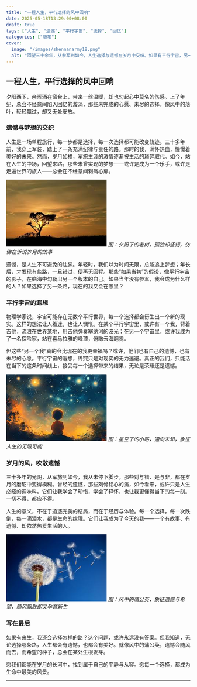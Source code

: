 ```yaml
---
title: "一程人生，平行选择的风中回响"
date: 2025-05-18T13:29:00+08:00
draft: true
tags: ["人生", "遗憾", "平行宇宙", "选择", "回忆"]
categories: ["随笔"]
cover:
  image: "/images/shennanarmy18.png"
  alt: "回望三十余年，从参军到如今，人生选择与遗憾在岁月中交织。如果有平行宇宙，另一个我又会如何？"
---
```


## 一程人生，平行选择的风中回响

夕阳西下，余晖洒在窗台上，带来一丝温暖，却也勾起心中莫名的伤感。上了年纪，总会不经意间陷入回忆的漩涡，那些未完成的心愿、未尽的选择，像风中的落叶，轻轻飘过，却又无处安放。

### 遗憾与梦想的交织

人生是一场单程旅行，每一步都是选择，每一次选择都可能改变轨迹。三十多年前，我穿上军装，踏上了一条充满纪律与责任的路。那时的我，满怀热血，憧憬着美好的未来。然而，岁月如梭，军旅生涯的激情逐渐被生活的琐碎取代。如今，站在人生的中场，回望来路，那些未曾实现的梦想——或许是成为一个乐手，或许是走遍世界的旅人——总会在不经意间刺痛心扉。

![落日下的老树](/images/old-tree-sunset.jpg)
*图：夕阳下的老树，孤独却坚韧，仿佛在诉说岁月的故事*

遗憾，是人生不可避免的注脚。年轻时，我们以为时间无限，总能追上梦想；年长后，才发现有些路，一旦错过，便再无回程。那些“如果当初”的假设，像平行宇宙的影子，在脑海中勾勒出另一个版本的自己。如果当年没有参军，我会成为什么样的人？如果选择了另一条路，现在的我又会在哪里？

### 平行宇宙的遐想

物理学家说，宇宙可能存在无数个平行世界，每一个选择都会衍生出一个新的现实。这样的想法让人着迷，也让人惆怅。在某个平行宇宙里，或许有一个我，背着吉他，流浪在世界某地，用吉他弹奏塞纳河的波光；在另一个宇宙里，或许我成为了一名探险家，站在喜马拉雅的峰顶，俯瞰云海翻腾。

但这些“另一个我”真的会比现在的我更幸福吗？或许，他们也有自己的遗憾，也有未尽的心愿。平行宇宙的遐想，终究只是对现实的无力逃避。真正的我们，只能活在当下的这条时间线上，接受每一个选择带来的结果，无论是荣耀还是遗憾。

![星空下的路](/images/starry-path.jpg)
*图：星空下的小路，通向未知，象征人生的无限可能*

### 岁月的风，吹散遗憾

三十多年的光阴，从军旅到如今，我从未停下脚步。那些对与错、是与非，都在岁月的磨砺中变得模糊。曾经的遗憾，那些刻骨铭心的痛，如今看来，或许只是人生必经的调味料。它们让我学会了珍惜，学会了释怀，也让我更懂得当下的每一刻。一切不得，都应不得。

人生的意义，不在于追逐完美的结局，而在于经历与体验。每一个选择，每一次跌倒，每一滴泪水，都是生命的纹理。它们让我成为了今天的我——一个有故事、有遗憾、却依然热爱生活的人。

![风中的蒲公英](/images/dandelion-wind.jpg)
*图：风中的蒲公英，象征遗憾与希望，随风飘散却又孕育新生*

### 写在最后

如果有来生，我还会选择怎样的路？这个问题，或许永远没有答案。但我知道，无论选择哪条路，人生都会有遗憾，也都会有美好。就像风中的蒲公英，遗憾会随风而去，而希望的种子，总会在某处生根发芽。

愿我们都能在岁月的长河中，找到属于自己的平静与从容。愿每一个选择，都成为生命中最美的风景。

---